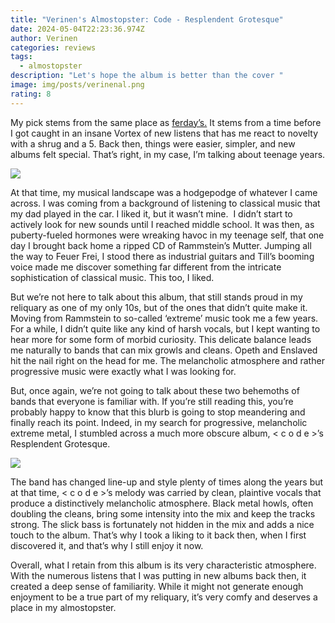 ```yaml
---
title: "Verinen's Almostopster: Code - Resplendent Grotesque"
date: 2024-05-04T22:23:36.974Z
author: Verinen
categories: reviews
tags:
  - almostopster
description: "Let's hope the album is better than the cover "
image: img/posts/verinenal.png
rating: 8
---
```

<!--StartFragment-->

My pick stems from the same place as [ferday’s.](https://www.interdimensionalvortex.com/posts/reviews/2024-04-29-review-ferdays-almostopster-scientists-blood-red-river/) It stems from a time before I got caught in an insane Vortex of new listens that has me react to novelty with a shrug and a 5. Back then, things were easier, simpler, and new albums felt special. That’s right, in my case, I’m talking about teenage years.

<!--StartFragment-->

![](https://i.imgflip.com/8p0jk7.jpg)

<!--EndFragment-->

At that time, my musical landscape was a hodgepodge of whatever I came across. I was coming from a background of listening to classical music that my dad played in the car. I liked it, but it wasn’t mine.  I didn’t start to actively look for new sounds until I reached middle school. It was then, as puberty-fueled hormones were wreaking havoc in my teenage self, that one day I brought back home a ripped CD of Rammstein’s Mutter. Jumping all the way to Feuer Frei, I stood there as industrial guitars and Till’s booming voice made me discover something far different from the intricate sophistication of classical music. This too, I liked.

But we’re not here to talk about this album, that still stands proud in my reliquary as one of my only 10s, but of the ones that didn’t quite make it. Moving from Rammstein to so-called ‘extreme’ music took me a few years. For a while, I didn’t quite like any kind of harsh vocals, but I kept wanting to hear more for some form of morbid curiosity. This delicate balance leads me naturally to bands that can mix growls and cleans. Opeth and Enslaved hit the nail right on the head for me. The melancholic atmosphere and rather progressive music were exactly what I was looking for.

But, once again, we’re not going to talk about these two behemoths of bands that everyone is familiar with. If you’re still reading this, you’re probably happy to know that this blurb is going to stop meandering and finally reach its point. Indeed, in my search for progressive, melancholic extreme metal, I stumbled across a much more obscure album, < c o d e >’s Resplendent Grotesque. 

![](https://f4.bcbits.com/img/a2501851273_65)

The band has changed line-up and style plenty of times along the years but at that time, < c o d e >’s melody was carried by clean, plaintive vocals that produce a distinctively melancholic atmosphere. Black metal howls, often doubling the cleans, bring some intensity into the mix and keep the tracks strong. The slick bass is fortunately not hidden in the mix and adds a nice touch to the album. That’s why I took a liking to it back then, when I first discovered it, and that’s why I still enjoy it now.

Overall, what I retain from this album is its very characteristic atmosphere. With the numerous listens that I was putting in new albums back then, it created a deep sense of familiarity. While it might not generate enough enjoyment to be a true part of my reliquary, it’s very comfy and deserves a place in my almostopster.

<!--EndFragment-->